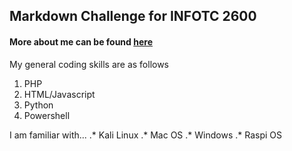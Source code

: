 ## Markdown Challenge for INFOTC 2600
#### More about me can be found [here](https://github.com/mister-mellow/markdownChallenge/blob/master/aboutMe.md)

My general coding skills are as follows
1. PHP
2. HTML/Javascript
3. Python
4. Powershell

I am familiar with...
.* Kali Linux
.* Mac OS
.* Windows
.* Raspi OS

